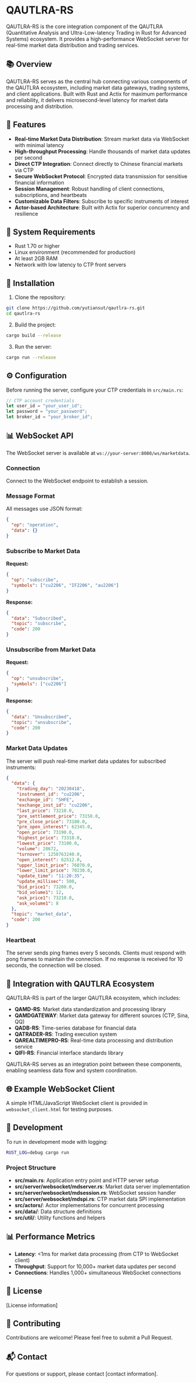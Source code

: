 # QAUTLRA-RS 

QAUTLRA-RS is the core integration component of the QAUTLRA (Quantitative Analysis and Ultra-Low-latency Trading in Rust for Advanced Systems) ecosystem. It provides a high-performance WebSocket server for real-time market data distribution and trading services.

## 📚 Overview

QAUTLRA-RS serves as the central hub connecting various components of the QAUTLRA ecosystem, including market data gateways, trading systems, and client applications. Built with Rust and Actix for maximum performance and reliability, it delivers microsecond-level latency for market data processing and distribution.

## 🌟 Features

- **Real-time Market Data Distribution**: Stream market data via WebSocket with minimal latency
- **High-throughput Processing**: Handle thousands of market data updates per second
- **Direct CTP Integration**: Connect directly to Chinese financial markets via CTP
- **Secure WebSocket Protocol**: Encrypted data transmission for sensitive financial information
- **Session Management**: Robust handling of client connections, subscriptions, and heartbeats
- **Customizable Data Filters**: Subscribe to specific instruments of interest
- **Actor-based Architecture**: Built with Actix for superior concurrency and resilience

## 🔧 System Requirements

- Rust 1.70 or higher
- Linux environment (recommended for production)
- At least 2GB RAM
- Network with low latency to CTP front servers

## 🚀 Installation

1. Clone the repository:
```bash
git clone https://github.com/yutiansut/qautlra-rs.git
cd qautlra-rs
```

2. Build the project:
```bash
cargo build --release
```

3. Run the server:
```bash
cargo run --release
```

## ⚙️ Configuration

Before running the server, configure your CTP credentials in `src/main.rs`:

```rust
// CTP account credentials
let user_id = "your_user_id";
let password = "your_password";
let broker_id = "your_broker_id";
```

## 📊 WebSocket API

The WebSocket server is available at `ws://your-server:8080/ws/marketdata`.

### Connection

Connect to the WebSocket endpoint to establish a session.

### Message Format

All messages use JSON format:

```json
{
  "op": "operation",
  "data": {}
}
```

### Subscribe to Market Data

**Request:**
```json
{
  "op": "subscribe",
  "symbols": ["cu2206", "IF2206", "au2206"]
}
```

**Response:**
```json
{
  "data": "Subscribed",
  "topic": "subscribe",
  "code": 200
}
```

### Unsubscribe from Market Data

**Request:**
```json
{
  "op": "unsubscribe",
  "symbols": ["cu2206"]
}
```

**Response:**
```json
{
  "data": "Unsubscribed",
  "topic": "unsubscribe",
  "code": 200
}
```

### Market Data Updates

The server will push real-time market data updates for subscribed instruments:

```json
{
  "data": {
    "trading_day": "20230418",
    "instrument_id": "cu2206",
    "exchange_id": "SHFE",
    "exchange_inst_id": "cu2206",
    "last_price": 73210.0,
    "pre_settlement_price": 73150.0,
    "pre_close_price": 73180.0,
    "pre_open_interest": 62345.0,
    "open_price": 73190.0,
    "highest_price": 73310.0,
    "lowest_price": 73100.0,
    "volume": 28672,
    "turnover": 1258763240.0,
    "open_interest": 62512.0,
    "upper_limit_price": 76070.0,
    "lower_limit_price": 70230.0,
    "update_time": "11:20:35",
    "update_millisec": 500,
    "bid_price1": 73200.0,
    "bid_volume1": 12,
    "ask_price1": 73210.0,
    "ask_volume1": 8
  },
  "topic": "market_data",
  "code": 200
}
```

### Heartbeat

The server sends ping frames every 5 seconds. Clients must respond with pong frames to maintain the connection. If no response is received for 10 seconds, the connection will be closed.

## 🔄 Integration with QAUTLRA Ecosystem

QAUTLRA-RS is part of the larger QAUTLRA ecosystem, which includes:

- **QAMD-RS**: Market data standardization and processing library
- **QAMDGATEWAY**: Market data gateway for different sources (CTP, Sina, QQ)
- **QADB-RS**: Time-series database for financial data
- **QATRADER-RS**: Trading execution system
- **QAREALTIMEPRO-RS**: Real-time data processing and distribution service
- **QIFI-RS**: Financial interface standards library

QAUTLRA-RS serves as an integration point between these components, enabling seamless data flow and system coordination.

## 🌐 Example WebSocket Client

A simple HTML/JavaScript WebSocket client is provided in `websocket_client.html` for testing purposes.

## 🧪 Development

To run in development mode with logging:

```bash
RUST_LOG=debug cargo run
```

### Project Structure

- **src/main.rs**: Application entry point and HTTP server setup
- **src/server/websocket/mdserver.rs**: Market data server implementation
- **src/server/websocket/mdsession.rs**: WebSocket session handler
- **src/server/websocket/mdspi.rs**: CTP market data SPI implementation
- **src/actors/**: Actor implementations for concurrent processing
- **src/data/**: Data structure definitions
- **src/util/**: Utility functions and helpers

## 📊 Performance Metrics

- **Latency**: <1ms for market data processing (from CTP to WebSocket client)
- **Throughput**: Support for 10,000+ market data updates per second
- **Connections**: Handles 1,000+ simultaneous WebSocket connections

## 📝 License

[License information]

## 👥 Contributing

Contributions are welcome! Please feel free to submit a Pull Request.

## 📬 Contact

For questions or support, please contact [contact information]. 